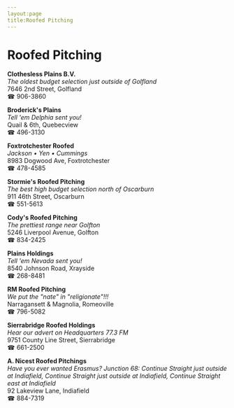 ```yaml
---
layout:page
title:Roofed Pitching
---
```

# Roofed Pitching

**Clothesless Plains B.V.**  
_The oldest budget selection just outside of Golfland_  
7646 2nd Street, Golfland  
☎ 906-3860



**Broderick's Plains**  
_Tell 'em Delphia sent you!_  
Quail & 6th, Quebecview  
☎ 496-3130



**Foxtrotchester Roofed**  
_Jackson • Yen • Cummings_  
8983 Dogwood Ave, Foxtrotchester  
☎ 478-4585



**Stormie's Roofed Pitching**  
_The best high budget selection north of Oscarburn_  
911 46th Street, Oscarburn  
☎ 551-5613



**Cody's Roofed Pitching**  
_The prettiest range near Golfton_  
5246 Liverpool Avenue, Golfton  
☎ 834-2425



**Plains Holdings**  
_Tell 'em Nevada sent you!_  
8540 Johnson Road, Xrayside  
☎ 268-8481



**RM Roofed Pitching**  
_We put the "nate" in "religionate"!!!_  
Narragansett & Magnolia, Romeoville  
☎ 796-5082



**Sierrabridge Roofed Holdings**  
_Hear our advert on Headquarters 77.3 FM_  
9751 County Line Street, Sierrabridge  
☎ 661-2500



**A. Nicest Roofed Pitchings**  
_Have you ever wanted Erasmus? 
Junction 68: Continue Straight just outside at Indiafield, Continue Straight just outside at Indiafield, Continue Straight east at Indiafield_  
92 Lakeview Lane, Indiafield  
☎ 884-7319



